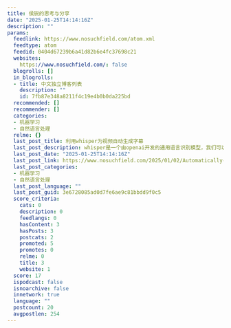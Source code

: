 ```yaml
---
title: 侯锐的思考与分享
date: "2025-01-25T14:14:16Z"
description: ""
params:
  feedlink: https://www.nosuchfield.com/atom.xml
  feedtype: atom
  feedid: 0404d67239b6a41d82b6e4fc37698c21
  websites:
    https://www.nosuchfield.com/: false
  blogrolls: []
  in_blogrolls:
  - title: 中文独立博客列表
    description: ""
    id: 7fb87e348a8211f4c19e4b0b0da225bd
  recommended: []
  recommender: []
  categories:
  - 机器学习
  - 自然语言处理
  relme: {}
  last_post_title: 利用whisper为视频自动生成字幕
  last_post_description: whisper是一个由openai开发的通用语言识别模型，我们可以使用它来为视频自动创建字幕。
  last_post_date: "2025-01-25T14:14:16Z"
  last_post_link: https://www.nosuchfield.com/2025/01/02/Automatically-generate-subtitles-for-videos-with-whisper/
  last_post_categories:
  - 机器学习
  - 自然语言处理
  last_post_language: ""
  last_post_guid: 3e6728085ad0d7fe6ae9c81bbdd9f0c5
  score_criteria:
    cats: 0
    description: 0
    feedlangs: 0
    hasContent: 3
    hasPosts: 3
    postcats: 2
    promoted: 5
    promotes: 0
    relme: 0
    title: 3
    website: 1
  score: 17
  ispodcast: false
  isnoarchive: false
  innetwork: true
  language: ""
  postcount: 20
  avgpostlen: 254
---
```

